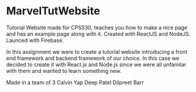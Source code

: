 # MarvelTutWebsite
Tutorial Website made for CPS530, teaches you how to make a nice page and has an example page along with it.
Created with ReactJS and NodeJS. Launced with Firebase.

In this assignment we were to create a tutorial website introducing a front end framework and backend framework of our choice. In this case we decided to create it with React.js and Node.js since we were all unfamilar with them and wanted to learn something new.

Made in a team of 3
Calvin Yap
Deep Patel 
Dilpreet Barr

